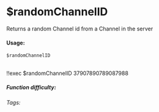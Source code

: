 # $randomChannelID
Returns a random Channel id from a Channel in the server

#### Usage: 
`$randomChannelID`

<br/>
<discord-messages>
	<discord-message :bot="false" role-color="#ffcc9a" author="Member">
		!!exec $randomChannelID
	</discord-message>
	<discord-message :bot="true" role-color="#0099ff" author="Custom Command" avatar="https://media.discordapp.net/avatars/725721249652670555/781224f90c3b841ba5b40678e032f74a.webp">
		37907890789087988
	</discord-message>
</discord-messages>

##### Function difficulty: <Badge type="tip" text="Easy" vertical="middle" /> 
###### Tags: <Badge type="tip" text="random" vertical="middle" /> <Badge type="tip" text="random Channel id" vertical="middle" /> <Badge type="tip" text="choose" vertical="middle" /> <Badge type="tip" text="return random Channel id" vertical="middle" />